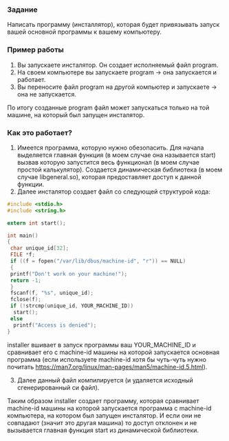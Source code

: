### Задание

Написать программу (инсталлятор), которая будет привязывать запуск вашей основной программы к вашему компьютеру.

### Пример работы

1. Вы запускаете инсталятор. Он создает исполняемый файл program.
2. На своем компьютере вы запускаете program -> она запускается и работает.
3. Вы переносите файл program на другой компьютер и запускаете -> она не запускается.

По итогу созданные program файл может запускаться только на той машине, на который был запущен инсталятор.

### Как это работает?

1. Имеется программа, которую нужно обезопасить. Для начала выделяется главная функция (в моем случае она называется start) вызвав которую запустится весь функционал (в моем случае простой калькулятор). Создается динамическая библиотека (в моем случае libgeneral.so), которая предоставляет доступ к данной функции.
2. Далее инсталятор создает файл со следующей структурой кода:

```c
#include <stdio.h> 									
#include <string.h> 								

extern int start();					

int main() 											
{													
 char unique_id[32];
 FILE *f; 
 if ((f = fopen("/var/lib/dbus/machine-id", "r")) == NULL)
 {													
 printf("Don't work on your machine!");			
 return -1;												
 }													
 fscanf(f, "%s", unique_id);						
 fclose(f);											
 if (!strcmp(unique_id, YOUR_MACHINE_ID)) 						
  start();										
 else												
  printf("Access is denied");						
}	
```
installer вшивает в запуск программы ваш YOUR_MACHINE_ID и сравнивает его с machine-id машины на которой запускается основная программа (если используете machine-id хотя бы чуть-чуть нужно почитать https://man7.org/linux/man-pages/man5/machine-id.5.html).

3. Далее данный файл компилируется (и удаляется исходный сгенерированный си файл).

Таким образом installer создает программу, которая сравнивает machine-id машины на которой запускается программа с machine-id компьютера, на котором был запущен инсталятор. И если они не совпадают (значит это другая машина) то доступ отклонен и не вызывается главная функция start из динамической библиотеки.
